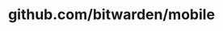 ---
layout: post
title: github.com/bitwarden/mobile
categories: link
tags: [انگلیسی, گیت‌هاب, برنامه‌نویسی]
---